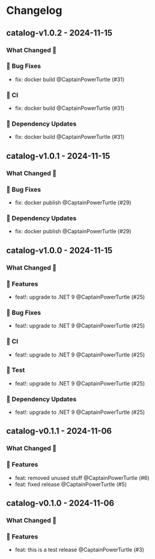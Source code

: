 # Changelog

## catalog-v1.0.2 - 2024-11-15

### What Changed 👀

### 🐛 Bug Fixes

- fix: docker build @CaptainPowerTurtle (#31)

### 👷 CI

- fix: docker build @CaptainPowerTurtle (#31)

### 🧩 Dependency Updates

- fix: docker build @CaptainPowerTurtle (#31)

## catalog-v1.0.1 - 2024-11-15

### What Changed 👀

### 🐛 Bug Fixes

- fix: docker publish @CaptainPowerTurtle (#29)

### 🧩 Dependency Updates

- fix: docker publish @CaptainPowerTurtle (#29)

## catalog-v1.0.0 - 2024-11-15

### What Changed 👀

### 🚀 Features

- feat!: upgrade to .NET 9 @CaptainPowerTurtle (#25)

### 🐛 Bug Fixes

- feat!: upgrade to .NET 9 @CaptainPowerTurtle (#25)

### 👷 CI

- feat!: upgrade to .NET 9 @CaptainPowerTurtle (#25)

### 🧪 Test

- feat!: upgrade to .NET 9 @CaptainPowerTurtle (#25)

### 🧩 Dependency Updates

- feat!: upgrade to .NET 9 @CaptainPowerTurtle (#25)

## catalog-v0.1.1 - 2024-11-06

### What Changed 👀

### 🚀 Features

- feat: removed unused stuff @CaptainPowerTurtle (#6)
- feat: fixed release @CaptainPowerTurtle (#5)

## catalog-v0.1.0 - 2024-11-06

### What Changed 👀

### 🚀 Features

- feat: this is a test release @CaptainPowerTurtle (#3)
